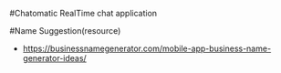 #Chatomatic RealTime chat application

#Name Suggestion(resource)
- https://businessnamegenerator.com/mobile-app-business-name-generator-ideas/
